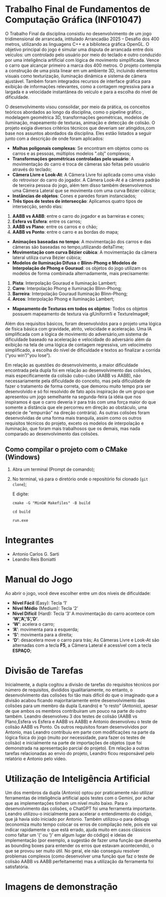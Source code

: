 # Trabalho Final de Fundamentos de Computação Gráfica (INF01047)
O Trabalho Final da disciplina consistiu no desenvolvimento de um jogo tridimensional de arrancada, intitulado Arrancadão 2025 – Desafio dos 400 metros, utilizando as linguagens C++ e a biblioteca gráfica OpenGL. O objetivo principal do jogo é simular uma disputa de arrancada entre dois veículos: um controlado pelo usuário por meio do teclado e outro conduzido por uma inteligência artificial com lógica de movimento simplificada. Vence o carro que alcançar primeiro a marca dos 400 metros. O projeto contempla a construção de uma pista linear em um ambiente 3D, incluindo elementos visuais como texturização, iluminação dinâmica e sistema de câmera ajustável. Também foram integrados recursos de interface gráfica para exibição de informações relevantes, como a contagem regressiva para a largada e a velocidade instantânea do veículo e para a escolha do nível de dificuldade. 

O desenvolvimento visou consolidar, por meio da prática, os conceitos teóricos abordados ao longo da disciplina, como o pipeline gráfico , modelagem geométrica 3D, transformações geométricas, modelos de iluminação, mapeamento de texturas, animação e detecção de colisão.
O projeto exigia diversos critérios técnicos que deveriam ser atingidos,com base nos assuntos abordados da disciplina. Eles estão listados a seguir junto com a descrição de onde foram aplicados:
- **Malhas poligonais complexas**: Se encontram em objetos como os carros e as pessoas, múltiplos modelos ".obj" complexos;
- **Transformações geométricas controladas pelo usuário**: A movimentação do carro e troca de câmeras são feitas pelo usuário através do teclado;
- **Câmera Livre e Look-At**: A Câmera Livre foi aplicada como uma visão do retrovisor do carro do jogador. A Câmera Look-At é a câmera padrão de terceira pessoa do jogo, além tem disso também desenvolvemos uma Câmera Lateral que se movimenta com uma curva Bézier cúbica; 
- **Instâncias de objetos**: Cones e paredes foram instanciados;
- **Três tipos de testes de intersecção**: Aplicamos quatro  tipos de intersecção, sendo elas:
 1. **AABB vs AABB**: entre o carro do jogador e as barreiras e cones; 
 2. **Esfera vs Esfera**: entre os carros; 
 3. **AABB vs Plano**: entre os carros e o chão;
 4. **AABB vs Ponto**: entre o carro e as bordas do mapa;
- **Animações baseadas no tempo**: A movimentação dos carros e das câmeras são baseadas no tempo,utilizando deltaTime;
- **Movimentação com curva Bézier cúbica**: A movimentação da câmera lateral utiliza curva Bézier cúbica;
- **Modelos de Iluminação Difusa** e **Blinn-Phong e Modelos de Interpolação de Phong e Gouraud**: os objetos do jogo utilizam os modelos de forma combinada alternadamente, mais precisamente:
1. **Pista**: Interpolação Gouraud e Iluminação Lambert;
2. **Carro**: Interpolação Phong e Iluminação Blinn-Phong;
3. **Barreira**: Interpolação Gouraud Iluminação Blinn-Phong;
4. **Arcos**:  Interpolação Phong e Iluminação Lambert;
- **Mapeamento de Texturas em todos os objetos**: Todos os objetos possuem mapeamento de textura via glUniform1i e TextureImage#;

Além dos requisitos básicos, foram desenvolvidos para o projeto uma lógica de física básica com gravidade, atrito, velocidade e aceleração. Uma IA simplificada com a lógica de movimento do adversário,um sistema de dificuldade baseado na aceleração e velocidade do adversário além da exibição na tela de uma lógica de contagem regressiva, um velocímetro simplificado, a escolha do nível de dificuldade e textos ao finalizar a corrida (“you win”/”you lose”).

Em relação as questões do desenvolvimento, a maior dificuldade encontrada pela dupla foi em relação ao desenvolvimento das colisões, mais especificamente da colisão cubo-cubo (AABB vs AABB), não necessariamente pela dificuldade do conceito, mas pela dificuldade de fazer o tratamento de forma correta, que demorou muito tempo pra ser desenvolvido e só foi resolvido de fato após inspiração de um grupo que apresentou um jogo semelhante na segunda-feira (a idéia que nos inspiramos é que o carro deveria ir para trás com uma força maior do que somente a distância que ele percorreu em direção ao obstáculo, uma espécie de "empurrão" na direção contrária). As outras colisões foram desenvolvidas de uma forma mais tranquila, assim como os outros requisitos técnicos do projeto, exceto os modelos de interpolação e iluminação, que foram mais trabalhosos que os demais, mas nada comparado ao desenvolvimento das colisões.  

## Como compilar o projeto com o CMake (Windows)
1. Abra um terminal (Prompt de comando);
2. No terminal, vá para o diretório onde o repositório foi clonado (`git clone`);
   
      E digite:
      ```
      cmake -G "MinGW Makefiles" -B build
      ```
      ```
      cd build
      ```
      ```
      run.exe
      ```
# Integrantes
- Antonio Carlos G. Sarti 
- Leandro Reis Boniatti
# Manual do Jogo
Ao abrir o jogo, você deve escolher entre um dos níveis de dificuldade:
- **Nível Fácil** (Easy): Tecla ‘1’
- **Nível Médio** (Medium): Tecla ‘2’
- **Nível Difícil** (Hard): Tecla ‘3’
A movimentação do carro acontece com **‘W’,’A’,’S’,’D’**.
- **‘W’**: acelera o carro;
- **‘A’**: movimenta para a esquerda;
- **‘S’**: movimenta para a direita;
- **‘D’**: desacelera move o carro para trás;
As Câmeras Livre e Look-At são alternadas com a tecla **F5**, a Câmera Lateral é acessível com a tecla **ESPAÇO**;

# Divisão de Tarefas

Inicialmente, a dupla cogitou a divisão de tarefas do requisitos técnicos por número de requisitos, divididos igualitariamente, no entanto, o desenvolvimento das colisões foi tão mais difícil do que o imaginado que a divisão acabou ficando majoritariamente entre desenvolvimento das colisões para um membro da dupla (Leandro)  e “o resto” (Antonio), apesar de que ambos os membros contribuíram um pouco na parte do outro também. 
Leandro desenvolveu 3 dos testes de colisão (AABB vs Plano,Esfera vs Esfera e AABB vs AABB) e Antonio desenvolveu o teste de colisão AABB vs Ponto.
Os outros requisitos foram desenvolvidos por Antonio, mas Leandro contribuiu em parte com modificações na parte da lógica física do jogo (muito por necessidade, para fazer os testes de colisão) e inicialmente na parte de importações de objetos (que foi demonstrada na apresentação parcial do projeto). 
Em relação a outras tarefas relacionadas ao envio do projeto, Leandro ficou responsável pelo relatório e Antonio pelo vídeo.
# Utilização de Inteligência Artificial

Um dos membros da dupla (Antonio) optou por praticamente não utilizar ferramentas de inteligência artificial após testes com o Gemini, por achar que as implementações tinham um nível muito baixo.
Para o desenvolvimento das colisões, o ChatGPT foi uma ferramenta importante. Leandro utilizou-o inicialmente para acelerar o entendimento do código, que já havia sido iniciado por Antonio. Também utilizou-o para debugs (economiza muito tempo colocar os erros de compilação nele, pois ele vai indicar rapidamente o que está errado, ajuda muito em casos clássicos como faltar um ‘{‘ ou ‘}’ em algum lugar do código)  e ideias de implementação (por exemplo, a sugestão de fazer uma função que desenha as bounding boxes para entender os erros que estavam acontecendo), o que se provou ser muito útil. No geral, ele não conseguiu resolver problemas complexos (como desenvolver uma função que faz o teste de colisão AABB vs AABB perfeitamente) mas a utilização da ferramenta foi satisfatória. 

# Imagens de demonstração



